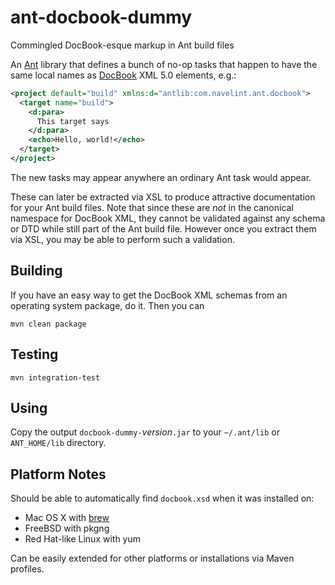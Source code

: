 ant-docbook-dummy
=================

Commingled DocBook-esque markup in Ant build files

An [Ant](http://ant.apache.org/) library that defines a bunch of no-op
tasks that happen to have the same local names as
[DocBook](http://www.docbook.org/) XML 5.0 elements, e.g.:

```xml
<project default="build" xmlns:d="antlib:com.navelint.ant.docbook">
  <target name="build">
    <d:para>
      This target says 
    </d:para>
    <echo>Hello, world!</echo>
  </target>
</project>
```

The new tasks may appear anywhere an ordinary Ant task would appear.

These can later be extracted via XSL to produce attractive
documentation for your Ant build files.  Note that since these are
*not* in the canonical namespace for DocBook XML, they cannot be
validated against any schema or DTD while still part of the Ant build
file.  However once you extract them via XSL, you may be able to
perform such a validation.

Building
--------

If you have an easy way to get the DocBook XML schemas from an
operating system package, do it.  Then you can

`mvn clean package`

Testing
-------

`mvn integration-test`

Using
-----

Copy the output `docbook-dummy-`*version*`.jar` to your `~/.ant/lib`
or `ANT_HOME/lib` directory.

Platform Notes
--------------

Should be able to automatically find `docbook.xsd` when it was
installed on:

* Mac OS X with [brew](https://github.com/Homebrew/homebrew)
* FreeBSD with pkgng
* Red Hat-like Linux with yum

Can be easily extended for other platforms or installations via Maven
profiles.
